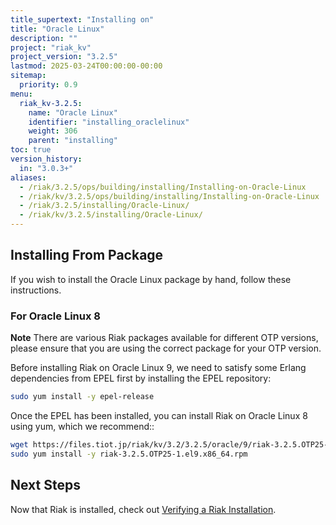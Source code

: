 ```yaml
---
title_supertext: "Installing on"
title: "Oracle Linux"
description: ""
project: "riak_kv"
project_version: "3.2.5"
lastmod: 2025-03-24T00:00:00-00:00
sitemap:
  priority: 0.9
menu:
  riak_kv-3.2.5:
    name: "Oracle Linux"
    identifier: "installing_oraclelinux"
    weight: 306
    parent: "installing"
toc: true
version_history:
  in: "3.0.3+"
aliases:
  - /riak/3.2.5/ops/building/installing/Installing-on-Oracle-Linux
  - /riak/kv/3.2.5/ops/building/installing/Installing-on-Oracle-Linux
  - /riak/3.2.5/installing/Oracle-Linux/
  - /riak/kv/3.2.5/installing/Oracle-Linux/
---
```


[install source index]: {{<baseurl>}}riak/kv/3.2.5/setup/installing/source
[install source erlang]: {{<baseurl>}}riak/kv/3.2.5/setup/installing/source/erlang
[install verify]: {{<baseurl>}}riak/kv/3.2.5/setup/installing/verify

## Installing From Package

If you wish to install the Oracle Linux package by hand, follow these
instructions.

### For Oracle Linux 8

**Note** There are various Riak packages available for different OTP versions, please ensure that you are using the correct package for your OTP version.

Before installing Riak on Oracle Linux 9, we need to satisfy some Erlang dependencies
from EPEL first by installing the EPEL repository:

```bash
sudo yum install -y epel-release
```

Once the EPEL has been installed, you can install Riak on Oracle Linux 8 using yum, which we recommend::

```bash
wget https://files.tiot.jp/riak/kv/3.2/3.2.5/oracle/9/riak-3.2.5.OTP25-1.el9.x86_64.rpm
sudo yum install -y riak-3.2.5.OTP25-1.el9.x86_64.rpm
```

## Next Steps

Now that Riak is installed, check out [Verifying a Riak Installation][install verify].

